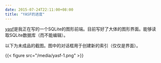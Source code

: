 ```yaml
---
date: 2015-07-24T22:11:00+08:00
title: "YASF的进度"
---
```


[yasf](https://github.com/z-rui/yasf)是我正在写的一个SQLite的图形前端。目前写好了大体的图形界面。能够读取SQLite数据库（而不能编辑）。

以下为未成品的截图。图中的对话框用于创建新的索引（仅仅是界面）。

{{< figure src="/media/yasf-1.png" >}}

<!--more-->
